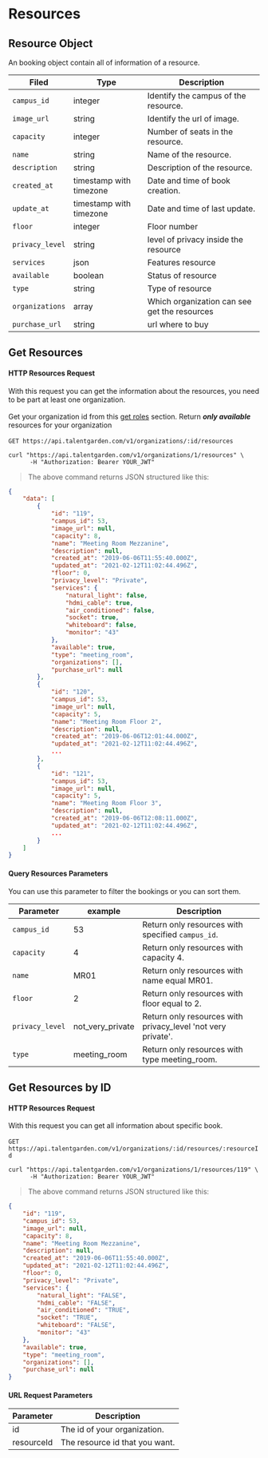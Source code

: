 # Resources
## Resource Object
An booking object contain all of information of a resource.

| Filed    |      Type      |  <div style="width:100%">Description</div> |
|----------|---------------|------------|
| `campus_id` |    integer   |   Identify the campus of the resource.|
| `image_url` | string |   Identify the url of image. |
| `capacity` |  integer | Number of seats in the resource.  |
| `name` |    string   |   Name of the resource. |
| `description` |    string   |   Description of the resource. |
| `created_at` | timestamp with timezone | Date and time of book creation. |
| `update_at` |    timestamp with timezone  | Date and time of last update. |
| `floor`| integer| Floor number|
|`privacy_level`| string | level of privacy inside the resource|
|`services`| json | Features resource |
|`available`| boolean | Status of resource |
|`type`| string | Type of resource |
|`organizations`| array | Which organization can see get the resources |
|`purchase_url`| string | url where to buy |

## Get Resources

#### HTTP Resources Request
With this request you can get the information about the resources, you need to be part at least one organization. <br></br>
Get your organization id from this [get roles](#get-roles) section.
Return ***only available*** resources for your organization <br></br> 
`GET https://api.talentgarden.com/v1/organizations/:id/resources`

```shell
curl "https://api.talentgarden.com/v1/organizations/1/resources" \
      -H "Authorization: Bearer YOUR_JWT"
```
> The above command returns JSON structured like this:

```json
{
    "data": [
        {
            "id": "119",
            "campus_id": 53,
            "image_url": null,
            "capacity": 8,
            "name": "Meeting Room Mezzanine",
            "description": null,
            "created_at": "2019-06-06T11:55:40.000Z",
            "updated_at": "2021-02-12T11:02:44.496Z",
            "floor": 0,
            "privacy_level": "Private",
            "services": {
                "natural_light": false,
                "hdmi_cable": true,
                "air_conditioned": false,
                "socket": true,
                "whiteboard": false,
                "monitor": "43"
            },
            "available": true,
            "type": "meeting_room",
            "organizations": [],
            "purchase_url": null
        },
        {
            "id": "120",
            "campus_id": 53,
            "image_url": null,
            "capacity": 5,
            "name": "Meeting Room Floor 2",
            "description": null,
            "created_at": "2019-06-06T12:01:44.000Z",
            "updated_at": "2021-02-12T11:02:44.496Z",
            ...
        },
        {
            "id": "121",
            "campus_id": 53,
            "image_url": null,
            "capacity": 5,
            "name": "Meeting Room Floor 3",
            "description": null,
            "created_at": "2019-06-06T12:08:11.000Z",
            "updated_at": "2021-02-12T11:02:44.496Z",
            ...
        }
    ]
}
```
#### Query Resources Parameters
You can use this parameter to filter the bookings or you can sort them.

Parameter | example | Description
--------- | ------- | --------------
|`campus_id` | 53 | Return only resources with specified `campus_id`.|
| `capacity` | 4 | Return only resources with capacity 4.|
| `name` | MR01 | Return only resources with name equal MR01.|
| `floor` | 2 | Return only resources with floor equal to 2.|
| `privacy_level` | not_very_private | Return only resources with privacy_level 'not very private'.|
| `type` | meeting_room | Return only resources with type meeting_room.|


## Get Resources by ID

#### HTTP Resources Request
With this request you can get all information about specific book.  <br></br>
`GET https://api.talentgarden.com/v1/organizations/:id/resources/:resourceId`

```shell
curl "https://api.talentgarden.com/v1/organizations/1/resources/119" \
      -H "Authorization: Bearer YOUR_JWT"
```

> The above command returns JSON structured like this:

```json
{
    "id": "119",
    "campus_id": 53,
    "image_url": null,
    "capacity": 8,
    "name": "Meeting Room Mezzanine",
    "description": null,
    "created_at": "2019-06-06T11:55:40.000Z",
    "updated_at": "2021-02-12T11:02:44.496Z",
    "floor": 0,
    "privacy_level": "Private",
    "services": {
        "natural_light": "FALSE",
        "hdmi_cable": "FALSE",
        "air_conditioned": "TRUE",
        "socket": "TRUE",
        "whiteboard": "FALSE",
        "monitor": "43"
    },
    "available": true,
    "type": "meeting_room",
    "organizations": [],
    "purchase_url": null
}
```

#### URL Request Parameters

Parameter | Description
--------- | -----------
id | The id of your organization.
resourceId | The resource id that you want.




